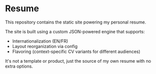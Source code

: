 # Resume

This repository contains the static site powering my personal resume.

The site is built using a custom JSON-powered engine that supports:

- Internationalization (EN/FR)
- Layout reorganization via config
- Flavoring (context-specific CV variants for different audiences)

It's not a template or product, just the source of my own resume with no extra options.
